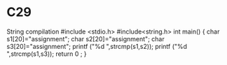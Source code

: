# C29
String compilation 
#include <stdio.h>
#include<string.h>
int main()
{
   char s1[20]="assignment";
   char s2[20]="assignment";
   char s3[20]="assignment";
   printf ("%d ",strcmp(s1,s2));
   printf ("%d ",strcmp(s1,s3));
   return 0 ;
}
